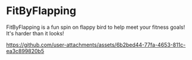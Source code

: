 # FitByFlapping

FitByFlapping is a fun spin on flappy bird to help meet your fitness goals! It's harder than it looks!



https://github.com/user-attachments/assets/6b2bed44-77fa-4653-811c-ea3c899820b5

